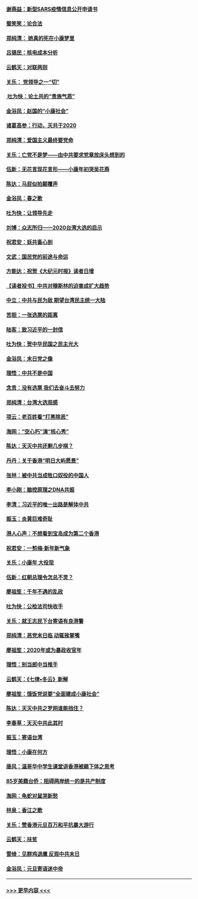 #### [谢燕益：新型SARS疫情信息公开申请书](../pages/nsc993/n11808840.md?t=01212211) 
#### [蜀笑笑：论合法](../pages/nsc993/n11808064.md?t=01212211) 
#### [郑纯清： 她真的死在小康梦里](../pages/nsc993/n11806623.md?t=01212211) 
#### [吕锡民：核电成本分析](../pages/nsc993/n11806284.md?t=01212211) 
#### [云鹤天：对联两则](../pages/nsc993/n11805957.md?t=01212211) 
#### [关乐： 党领导之一“切”](../pages/nsc993/n11804505.md?t=01212211) 
#### [ 吐为快：论土共的“贵族气质”](../pages/nsc993/n11804490.md?t=01212211) 
#### [金浴凤：赵国的“小康社会”](../pages/nsc993/n11804452.md?t=01212211) 
#### [诸葛高参：行动，灭共于2020](../pages/nsc993/n11804120.md?t=01212211) 
#### [郑纯清：爱国主义最终要党命](../pages/nsc993/n11802197.md?t=01212211) 
#### [关乐：亡党不是梦——由中共要求党章放床头想到的](../pages/nsc993/n11802156.md?t=01212211) 
#### [伍新：无花言现花言形——小康年初哭吴花燕](../pages/nsc993/n11800044.md?t=01212211) 
#### [陈达：马屁似拍颠覆声](../pages/nsc993/n11800010.md?t=01212211) 
#### [金浴凤：春之歌](../pages/nsc993/n11797687.md?t=01212211) 
#### [吐为快：让领导先走](../pages/nsc993/n11797512.md?t=01212211) 
#### [刘博：众志所归——2020台湾大选的启示](../pages/nsc993/n11796878.md?t=01212211) 
#### [祝君安：妖共畜心剖](../pages/nsc993/n11794273.md?t=01212211) 
#### [文武：国民党的前途与命运](../pages/nsc993/n11794198.md?t=01212211) 
#### [方能达：祝贺《大纪元时报》读者日增](../pages/nsc993/n11793807.md?t=01212211) 
#### [【读者投书】中共对穆斯林的迫害成扩大趋势](../pages/nsc993/n11791371.md?t=01212211) 
#### [中立：中共与民为敌 期望台湾民主统一大陆](../pages/nsc993/n11790392.md?t=01212211) 
#### [苦胆：一张选票的距离](../pages/nsc993/n11788914.md?t=01212211) 
#### [陆客：致习近平的一封信](../pages/nsc993/n11788867.md?t=01212211) 
#### [吐为快：贺中华民国之民主光大](../pages/nsc993/n11788618.md?t=01212211) 
#### [金浴凤：末日党之像](../pages/nsc993/n11787475.md?t=01212211) 
#### [理悟：中共不是中国](../pages/nsc993/n11787463.md?t=01212211) 
#### [念贲：没有选票  我们去奋斗去努力](../pages/nsc993/n11787398.md?t=01212211) 
#### [郑纯清：台湾大选观感](../pages/nsc993/n11786210.md?t=01212211) 
#### [项云：老百姓看“打黑除恶”](../pages/nsc993/n11785398.md?t=01212211) 
#### [海网：“空心朽”演“核心秀”](../pages/nsc993/n11783874.md?t=01212211) 
#### [陈达：天灭中共还剩几步棋？](../pages/nsc993/n11783719.md?t=01212211) 
#### [丹丹：关于香港“明日大屿愿景”](../pages/nsc993/n11783273.md?t=01212211) 
#### [张林：被中共当成牲口奴役的中国人](../pages/nsc993/n11782397.md?t=01212211) 
#### [李小刚：脑控原理之DNA共振](../pages/nsc993/n11780962.md?t=01212211) 
#### [李清：习近平的唯一出路是解体中共](../pages/nsc993/n11780866.md?t=01212211) 
#### [振玉：炎黄巨难奇耻](../pages/nsc993/n11779632.md?t=01212211) 
#### [港人心声：不想看到宝岛成为第二个香港](../pages/nsc993/n11778817.md?t=01212211) 
#### [祝君安：一剪梅‧新年新气象](../pages/nsc993/n11776340.md?t=01212211) 
#### [关乐：小康年 大役现](../pages/nsc993/n11774213.md?t=01212211) 
#### [伍新：红朝总理令怎总不灵？](../pages/nsc993/n11770813.md?t=01212211) 
#### [廖祖笙：千年不遇的乱政](../pages/nsc993/n11770373.md?t=01212211) 
#### [吐为快：公检法司快收手](../pages/nsc993/n11770359.md?t=01212211) 
#### [关乐：就王志民下台寄语有良港警](../pages/nsc993/n11769903.md?t=01212211) 
#### [郑纯清：恶党末日临 动辄挨掌嘴](../pages/nsc993/n11769356.md?t=01212211) 
#### [廖祖笙：2020年或为暴政收官年](../pages/nsc993/n11768216.md?t=01212211) 
#### [理悟：别当郎中当推手](../pages/nsc993/n11768243.md?t=01212211) 
#### [云鹤天：《七律▪冬云》新解](../pages/nsc993/n11768204.md?t=01212211) 
#### [廖祖笙：饿饭党说要“全面建成小康社会”](../pages/nsc993/n11767482.md?t=01212211) 
#### [陈达：天灭中共之罗网谁能挡住？](../pages/nsc993/n11767465.md?t=01212211) 
#### [李春草：天灭中共此其时](../pages/nsc993/n11767452.md?t=01212211) 
#### [振玉：寄语台湾](../pages/nsc993/n11767432.md?t=01212211) 
#### [理悟：小康在何方](../pages/nsc993/n11767394.md?t=01212211) 
#### [唐风：温哥华中学生课堂讲香港被踢下体之思考](../pages/nsc993/n11766848.md?t=01212211) 
#### [85岁美籍台侨：阻碍两岸统一的是共产制度](../pages/nsc993/n11765043.md?t=01212211) 
#### [海网：龟蛇对鼠哭新愁](../pages/nsc993/n11764895.md?t=01212211) 
#### [林泉：香江之歌](../pages/nsc993/n11764415.md?t=01212211) 
#### [关乐：赞香港元旦百万和平抗暴大游行](../pages/nsc993/n11764382.md?t=01212211) 
#### [云鹤天：扶贫](../pages/nsc993/n11764245.md?t=01212211) 
#### [雪绮：见群鸡退鹰  反观中共末日](../pages/nsc993/n11762112.md?t=01212211) 
#### [金浴凤：元旦寄语迷中帝](../pages/nsc993/n11761788.md?t=01212211) 

----
#### [ >>> 更早内容 <<< ](../indexes/nsc993-earlier.md)

